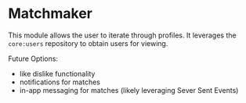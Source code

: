 # Matchmaker

This module allows the user to iterate through profiles. It leverages the `core:users`
repository to obtain users for viewing. 

Future Options: 
- like dislike functionality
- notifications for matches
- in-app messaging for matches (likely leveraging Sever Sent Events)
